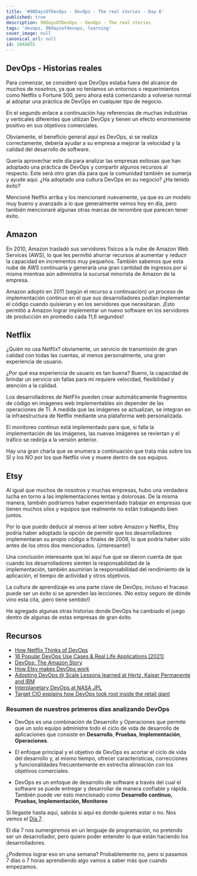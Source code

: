```yaml
---
title: '#90DaysOfDevOps - DevOps - The real stories - Day 6'
published: true
description: 90DaysOfDevOps - DevOps - The real stories
tags: 'devops, 90daysofdevops, learning'
cover_image: null
canonical_url: null
id: 1048855
---
```

## DevOps - Historias reales

Para comenzar, se consideró que DevOps estaba fuera del alcance de muchos de nosotros, ya que no teníamos un entornos o requerimientos como Netflix o Fortune 500, pero ahora está comenzando a volverse normal al adoptar una práctica de DevOps en cualquier tipo de negocio.

En el segundo enlace a continuación hay referencias de muchas industrias y verticales diferentes que utilizan DevOps y tienen un efecto enormemente positivo en sus objetivos comerciales.

Obviamente, el beneficio general aquí es DevOps, si se realiza correctamente, debería ayudar a su empresa a mejorar la velocidad y la calidad del desarrollo de software.

Quería aprovechar este día para analizar las empresas exitosas que han adoptado una práctica de DevOps y compartir algunos recursos al respecto. Este será otro gran día para que la comunidad también se sumerja y ayude aquí. ¿Ha adoptado una cultura DevOps en su negocio? ¿Ha tenido éxito?

Mencioné Netflix arriba y los mencionaré nuevamente, ya que es un modelo muy bueno y avanzado a lo que generalmente vemos hoy en día, pero también mencionaré algunas otras marcas de renombre que parecen tener éxito.

## Amazon 
En 2010, Amazon trasladó sus servidores físicos a la nube de Amazon Web Services (AWS), lo que les permitió ahorrar recursos al aumentar y reducir la capacidad en incrementos muy pequeños. También sabemos que esta nube de AWS continuaría y generaría una gran cantidad de ingresos por sí misma mientras aún administra la sucursal minorista de Amazon de la empresa.

Amazon adoptó en 2011 (según el recurso a continuación) un proceso de implementación continuo en el que sus desarrolladores podían implementar el código cuando quisieran y en los servidores que necesitaran. ¡Esto permitió a Amazon lograr implementar un nuevo software en los servidores de producción en promedio cada 11,6 segundos!

## Netflix 
¿Quién no usa Netflix? obviamente, un servicio de transmisión de gran calidad con todas las cuentas, al menos personalmente, una gran experiencia de usuario.

¿Por qué esa experiencia de usuario es tan buena? Bueno, la capacidad de brindar un servicio sin fallas para mí requiere velocidad, flexibilidad y atención a la calidad.

Los desarrolladores de NetFlix pueden crear automáticamente fragmentos de código en imágenes web implementables sin depender de las operaciones de TI. A medida que las imágenes se actualizan, se integran en la infraestructura de Netflix mediante una plataforma web personalizada.

El monitoreo continuo está implementado para que, si falla la implementación de las imágenes, las nuevas imágenes se reviertan y el tráfico se redirija a la versión anterior.

Hay una gran charla que se enumera a continuación que trata más sobre los SÍ y los NO por los que Netflix vive y muere dentro de sus equipos.

## Etsy 
Al igual que muchos de nosotros y muchas empresas, hubo una verdadera lucha en torno a las implementaciones lentas y dolorosas. De la misma manera, también podríamos haber experimentado trabajar en empresas que tienen muchos silos y equipos que realmente no están trabajando bien juntos.

Por lo que puedo deducir al menos al leer sobre Amazon y Netflix, Etsy podría haber adoptado la opción de permitir que los desarrolladores implementaran su propio código a finales de 2009, lo que podría haber sido antes de los otros dos mencionados. (¡interesante!)

Una conclusión interesante que leí aquí fue que se dieron cuenta de que cuando los desarrolladores sienten la responsabilidad de la implementación, también asumirían la responsabilidad del rendimiento de la aplicación, el tiempo de actividad y otros objetivos.

La cultura de aprendizaje es una parte clave de DevOps, incluso el fracaso puede ser un éxito si se aprenden las lecciones. (No estoy seguro de dónde vino esta cita, ¡pero tiene sentido!)

He agregado algunas otras historias donde DevOps ha cambiado el juego dentro de algunas de estas empresas de gran éxito.

## Recursos 

- [How Netflix Thinks of DevOps](https://www.youtube.com/watch?v=UTKIT6STSVM)
- [16 Popular DevOps Use Cases & Real Life Applications [2021]](https://www.upgrad.com/blog/devops-use-cases-applications/)
- [DevOps: The Amazon Story](https://www.youtube.com/watch?v=ZzLa0YEbGIY)
- [How Etsy makes DevOps work](https://www.networkworld.com/article/2886672/how-etsy-makes-devops-work.html)
- [Adopting DevOps @ Scale Lessons learned at Hertz, Kaiser Permanente and lBM](https://www.youtube.com/watch?v=gm18-gcgXRY)
- [Interplanetary DevOps at NASA JPL](https://www.usenix.org/conference/lisa16/technical-sessions/presentation/isla)
- [Target CIO explains how DevOps took root inside the retail giant](https://enterprisersproject.com/article/2017/1/target-cio-explains-how-devops-took-root-inside-retail-giant)

### Resumen de nuestros primeros días analizando DevOps

- DevOps es una combinación de Desarrollo y Operaciones que permite que un solo equipo administre todo el ciclo de vida de desarrollo de aplicaciones que consiste en **Desarrollo**, **Pruebas**, **Implementación**, **Operaciones**.

- El enfoque principal y el objetivo de DevOps es acortar el ciclo de vida del desarrollo y, al mismo tiempo, ofrecer características, correcciones y funcionalidades frecuentemente en estrecha alineación con los objetivos comerciales.

- DevOps es un enfoque de desarrollo de software a través del cual el software se puede entregar y desarrollar de manera confiable y rápida. También puede ver esto mencionado como **Desarrollo continuo, Pruebas, Implementación, Monitoreo**

Si llegaste hasta aquí, sabrás si aquí es donde quieres estar o no. Nos vemos el [Día 7](day07.md).

El día 7 nos sumergiremos en un lenguaje de programación, no pretendo ser un desarrollador, pero quiero poder entender lo que están haciendo los desarrolladores.

¿Podemos lograr eso en una semana? Probablemente no, pero si pasamos 7 días o 7 horas aprendiendo algo vamos a saber más que cuando empezamos.
